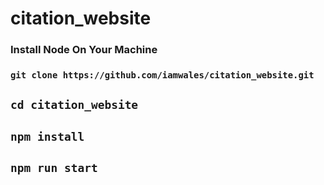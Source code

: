 # citation_website

### Install Node On Your Machine

### `git clone https://github.com/iamwales/citation_website.git` 


## `cd citation_website`


## `npm install`


## `npm run start`
